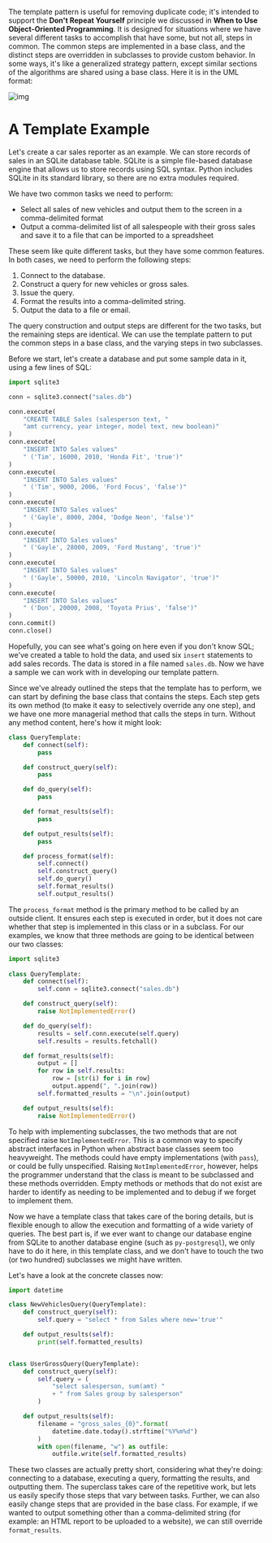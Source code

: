 The template pattern is useful for removing duplicate code; it's intended to support the **Don't Repeat Yourself** principle we discussed in **When to Use Object-Oriented Programming**. It is designed for situations where we have several different tasks to 
accomplish that have some, but not all, steps in common. The common steps are implemented in a base class, and the distinct steps are overridden in subclasses to provide custom behavior. In some ways, it's like a generalized strategy pattern, except similar sections of the algorithms are shared using a base class. Here it is in the UML format:

![img](https://static.packt-cdn.com/products/9781789615852/graphics/1ee20768-69f3-4b3c-a8a7-6d68273e4989.png)

# A Template Example

Let's create a car sales reporter as an example. We can store records  of sales in an SQLite database table. SQLite is a simple file-based  database engine that allows us to store records using SQL syntax. Python  includes SQLite in its standard library, so there are no extra modules  required.

We have two common tasks we need to perform:

- Select all sales of new vehicles and output them to the screen in a comma-delimited format
- Output  a comma-delimited list of all salespeople with their gross sales and  save it to a file that can be imported to a spreadsheet

These  seem like quite different tasks, but they have some common features. In  both cases, we need to perform the following steps:

1. Connect to the database.
2. Construct a query for new vehicles or gross sales.
3. Issue the query.
4. Format the results into a comma-delimited string.
5. Output the data to a file or email.

The  query construction and output steps are different for the two tasks,  but the remaining steps are identical. We can use the template pattern  to put the common steps in a base class, and the varying steps in two  subclasses.

Before we start, let's create a database and put some sample data in it, using a few lines of SQL:

```python
import sqlite3

conn = sqlite3.connect("sales.db")

conn.execute(
    "CREATE TABLE Sales (salesperson text, "
    "amt currency, year integer, model text, new boolean)"
)
conn.execute(
    "INSERT INTO Sales values"
    " ('Tim', 16000, 2010, 'Honda Fit', 'true')"
)
conn.execute(
    "INSERT INTO Sales values"
    " ('Tim', 9000, 2006, 'Ford Focus', 'false')"
)
conn.execute(
    "INSERT INTO Sales values"
    " ('Gayle', 8000, 2004, 'Dodge Neon', 'false')"
)
conn.execute(
    "INSERT INTO Sales values"
    " ('Gayle', 28000, 2009, 'Ford Mustang', 'true')"
)
conn.execute(
    "INSERT INTO Sales values"
    " ('Gayle', 50000, 2010, 'Lincoln Navigator', 'true')"
)
conn.execute(
    "INSERT INTO Sales values"
    " ('Don', 20000, 2008, 'Toyota Prius', 'false')"
)
conn.commit()
conn.close()
```

Hopefully, you can see what's going on here even if you don't know SQL; we've created a table to hold the data, and used six `insert` statements to add sales records. The data is stored in a file named `sales.db`. Now we have a sample we can work with in developing our template pattern.

Since  we've already outlined the steps that the template has to perform, we  can start by defining the base class that contains the steps. Each step  gets its own method (to make it easy to selectively override any one  step), and we have one more managerial method that calls the steps in  turn. Without any method content, here's how it might look:

```python
class QueryTemplate:
    def connect(self):
        pass

    def construct_query(self):
        pass

    def do_query(self):
        pass

    def format_results(self):
        pass

    def output_results(self):
        pass

    def process_format(self):
        self.connect()
        self.construct_query()
        self.do_query()
        self.format_results()
        self.output_results()
```

The `process_format`  method is the primary method to be called by an outside client. It  ensures each step is executed in order, but it does not care whether  that step is implemented in this class or in a subclass. For our  examples, we know that three methods are going to be identical between  our two classes:

```python
import sqlite3 
 
class QueryTemplate:
    def connect(self):
        self.conn = sqlite3.connect("sales.db")

    def construct_query(self):
        raise NotImplementedError()

    def do_query(self):
        results = self.conn.execute(self.query)
        self.results = results.fetchall()

    def format_results(self):
        output = []
        for row in self.results:
            row = [str(i) for i in row]
            output.append(", ".join(row))
        self.formatted_results = "\n".join(output)

    def output_results(self):
        raise NotImplementedError()
```

To help with implementing subclasses, the two methods that are not specified raise `NotImplementedError`.  This is a common way to specify abstract interfaces in Python when  abstract base classes seem too heavyweight. The methods could have empty  implementations (with `pass`), or could be fully unspecified. Raising `NotImplementedError`,  however, helps the programmer understand that the class is meant to be  subclassed and these methods overridden. Empty methods or methods that  do not exist are harder to identify as needing to be implemented and to  debug if we forget to implement them.

Now we have a template class  that takes care of the boring details, but is flexible enough to allow  the execution and formatting of a wide variety of queries. The best part  is, if we ever want to change our database engine from SQLite to  another database engine (such as `py-postgresql`), we only have to do it here, in this template class, and we don't have to touch the two (or two hundred) subclasses we might have written.

Let's have a look at the concrete classes now:

```python
import datetime 

class NewVehiclesQuery(QueryTemplate):
    def construct_query(self):
        self.query = "select * from Sales where new='true'"

    def output_results(self):
        print(self.formatted_results)


class UserGrossQuery(QueryTemplate):
    def construct_query(self):
        self.query = (
            "select salesperson, sum(amt) "
            + " from Sales group by salesperson"
        )

    def output_results(self):
        filename = "gross_sales_{0}".format(
            datetime.date.today().strftime("%Y%m%d")
        )
        with open(filename, "w") as outfile:
            outfile.write(self.formatted_results)
```

These  two classes are actually pretty short, considering what they're doing:  connecting to a database, executing a query, formatting the results, and  outputting them. The superclass takes care of the repetitive work, but  lets us easily specify those steps that vary between tasks. Further, we  can also easily change steps that are provided in the base class. For  example, if we wanted to output something other than a comma-delimited  string (for example: an HTML report to be uploaded to a website), we can  still override `format_results`.